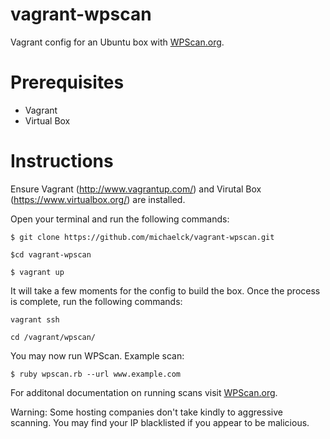 # vagrant-wpscan
Vagrant config for an Ubuntu box with [WPScan.org](http://wpscan.org/).

# Prerequisites

* Vagrant
* Virtual Box

# Instructions

Ensure Vagrant (http://www.vagrantup.com/) and Virutal Box (https://www.virtualbox.org/) are installed.

Open your terminal and run the following commands:

`$ git clone https://github.com/michaelck/vagrant-wpscan.git`

`$cd vagrant-wpscan`

`$ vagrant up`

It will take a few moments for the config to build the box. Once the process is complete, run the following commands:

`vagrant ssh`

`cd /vagrant/wpscan/`

You may now run WPScan. Example scan:

`$ ruby wpscan.rb --url www.example.com`

For additonal documentation on running scans visit [WPScan.org](http://wpscan.org/).

Warning: Some hosting companies don't take kindly to aggressive scanning. You may find your IP blacklisted if you appear to be malicious.
